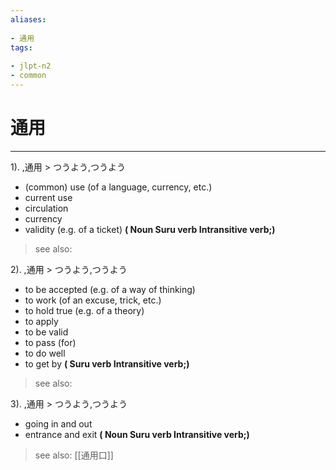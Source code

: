 ```yaml
---
aliases:
    
- 通用
tags:
    
- jlpt-n2
- common
---
```


# 通用
---
1).
,通用 > つうよう,つうよう

- (common) use (of a language, currency, etc.)
- current use
- circulation
- currency
- validity (e.g. of a ticket)
**( Noun Suru verb Intransitive verb;)**
> see also: 
            
2).
,通用 > つうよう,つうよう

- to be accepted (e.g. of a way of thinking)
- to work (of an excuse, trick, etc.)
- to hold true (e.g. of a theory)
- to apply
- to be valid
- to pass (for)
- to do well
- to get by
**( Suru verb Intransitive verb;)**
> see also: 
            
3).
,通用 > つうよう,つうよう

- going in and out
- entrance and exit
**( Noun Suru verb Intransitive verb;)**
> see also:  [[通用口]]
            